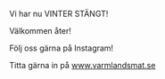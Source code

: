 Vi har nu VINTER STÄNGT!

Välkommen åter!

Följ oss gärna på Instagram!

Titta gärna in på www.varmlandsmat.se


